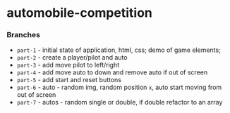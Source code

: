 # automobile-competition

### Branches
- `part-1` - initial state of application, html, css; demo of game elements;
- `part-2` - create a player/pilot and auto
- `part-3` - add move pilot to left/right
- `part-4` - add move auto to down and remove auto if out of screen
- `part-5` - add start and reset buttons
- `part-6` - auto - random img, random position `x`, auto start moving from out of screen
- `part-7` - autos - random single or double, if double refactor to an array
